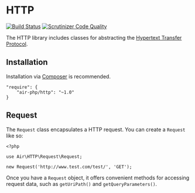 # HTTP
[![Build Status](https://scrutinizer-ci.com/g/air-php/http/badges/build.png?b=master)](https://scrutinizer-ci.com/g/air-php/http/build-status/master) [![Scrutinizer Code Quality](https://scrutinizer-ci.com/g/air-php/http/badges/quality-score.png?b=master)](https://scrutinizer-ci.com/g/air-php/http/?branch=master)

The HTTP library includes classes for abstracting the [Hypertext Transfer Protocol](http://en.wikipedia.org/wiki/Hypertext_Transfer_Protocol).

## Installation
Installation via [Composer](https://getcomposer.org/) is recommended.

    "require": {
        "air-php/http": "~1.0"
    }


## Request
The `Request` class encapsulates a HTTP request. You can create a `Request` like so:

    <?php

    use Air\HTTP\Request\Request;

    new Request('http://www.test.com/test/', 'GET');

Once you have a `Request` object, it offers convenient methods for accessing request data, such as `getUriPath()` and `getQueryParameters()`.